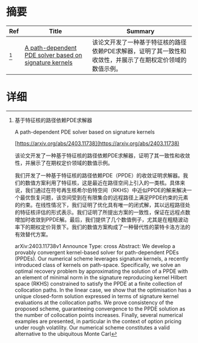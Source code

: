# 摘要

| Ref | Title | Summary |
| --- | --- | --- |
| [^1] | [A path-dependent PDE solver based on signature kernels](https://arxiv.org/abs/2403.11738) | 该论文开发了一种基于特征核的路径依赖PDE求解器，证明了其一致性和收敛性，并展示了在期权定价领域的数值示例。 |

# 详细

[^1]: 基于特征核的路径依赖PDE求解器

    A path-dependent PDE solver based on signature kernels

    [https://arxiv.org/abs/2403.11738](https://arxiv.org/abs/2403.11738)

    该论文开发了一种基于特征核的路径依赖PDE求解器，证明了其一致性和收敛性，并展示了在期权定价领域的数值示例。

    

    我们开发了一种基于特征核的路径依赖PDE（PPDE）的收敛证明求解器。我们的数值方案利用了特征核，这是最近在路径空间上引入的一类核。具体来说，我们通过在符号再生核希尔伯特空间（RKHS）中近似PPDE的解来解决一个最优恢复问题，该空间受到在有限集合的远程路径上满足PPDE约束的元素的约束。在线性情况下，我们证明了优化具有唯一的闭式解，其以远程路径处的特征核评估的形式表示。我们证明了所提出方案的一致性，保证在远程点数增加时收敛到PPDE解。最后，我们提供了几个数值例子，尤其是在粗糙波动率下的期权定价背景下。我们的数值方案构成了一种替代性的蒙特卡洛方法的有效替代方案。

    arXiv:2403.11738v1 Announce Type: cross  Abstract: We develop a provably convergent kernel-based solver for path-dependent PDEs (PPDEs). Our numerical scheme leverages signature kernels, a recently introduced class of kernels on path-space. Specifically, we solve an optimal recovery problem by approximating the solution of a PPDE with an element of minimal norm in the signature reproducing kernel Hilbert space (RKHS) constrained to satisfy the PPDE at a finite collection of collocation paths. In the linear case, we show that the optimisation has a unique closed-form solution expressed in terms of signature kernel evaluations at the collocation paths. We prove consistency of the proposed scheme, guaranteeing convergence to the PPDE solution as the number of collocation points increases. Finally, several numerical examples are presented, in particular in the context of option pricing under rough volatility. Our numerical scheme constitutes a valid alternative to the ubiquitous Monte Carl
    

